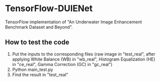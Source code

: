 # TensorFlow-DUIENet
TensorFlow implementation of "An Underwater Image Enhancement Benchmark Dataset and Beyond".

## **How to test the code**
1. Put the inputs to the corresponding files (raw image in "test_real", after applying White Balance (WB) in "wb_real", Histogram Equalization (HE) in "ce_real", Gamma Correction (GC) in "gc_real")
2. Python main_test.py
3. Find the result in "test_real"
